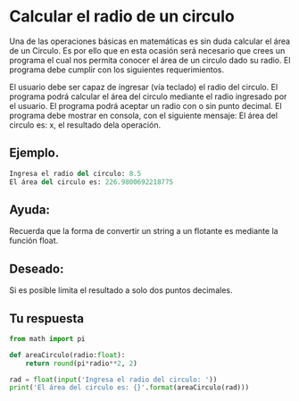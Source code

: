 # Calcular el radio de un circulo

Una de las operaciones básicas en matemáticas es sin duda calcular el área de un Circulo. Es por ello que en esta ocasión será necesario que crees un programa el cual nos permita conocer el área de un circulo dado su radio. El programa debe cumplir con los siguientes requerimientos.

El usuario debe ser capaz de ingresar (vía teclado) el radio del circulo.
El programa podrá calcular el área del circulo mediante el radio ingresado por el usuario.
El programa podrá aceptar un radio con o sin punto decimal.
El programa debe mostrar en consola, con el siguiente mensaje: El área del circulo es: x, el resultado dela operación.

## Ejemplo.
```python
Ingresa el radio del circulo: 8.5
El área del circulo es: 226.9800692218775
```

## Ayuda:

Recuerda que la forma de convertir un string a un flotante es mediante la función float.

## Deseado:

Si es posible limita el resultado a solo dos puntos decimales.

## Tu respuesta

```python
from math import pi

def areaCirculo(radio:float):
    return round(pi*radio**2, 2)

rad = float(input('Ingresa el radio del circulo: '))
print('El área del circulo es: {}'.format(areaCirculo(rad)))
```